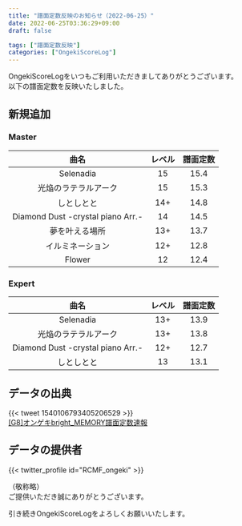 ```yaml
---
title: "譜面定数反映のお知らせ（2022-06-25）"
date: 2022-06-25T03:36:29+09:00
draft: false

tags: ["譜面定数反映"]
categories: ["OngekiScoreLog"]
---
```


OngekiScoreLogをいつもご利用いただきましてありがとうございます。  
以下の譜面定数を反映いたしました。

<!--more-->

## 新規追加

### Master

| 曲名 | レベル | 譜面定数 |
|:-:|:-:|:-:|
| Selenadia | 15 | 15.4 |
| 光焔のラテラルアーク | 15 | 15.3 |
| しとしとと | 14+ | 14.8 |
| Diamond Dust -crystal piano Arr.- | 14 | 14.5 |
| 夢を叶える場所 | 13+ | 13.7 |
| イルミネーション | 12+ | 12.8 |
| Flower | 12 | 12.4 |

### Expert

| 曲名 | レベル | 譜面定数 |
|:-:|:-:|:-:|
| Selenadia | 13+ | 13.9 |
| 光焔のラテラルアーク | 13+ | 13.8 |
| Diamond Dust -crystal piano Arr.- | 12+ | 12.7 |
| しとしとと | 13 | 13.1 |

## データの出典

{{< tweet 1540106793405206529 >}}  
[[G8]オンゲキbright_MEMORY譜面定数速報](https://docs.google.com/spreadsheets/d/1QO6lw7S5zfsTUqNz1SxV6QM-IJc1MUb94EwegxJGZkE/edit#gid=397821777)

## データの提供者

{{< twitter_profile id="RCMF_ongeki" >}}

<!-- （順不同　敬称略）   -->
（敬称略）  
ご提供いただき誠にありがとうございます。

引き続きOngekiScoreLogをよろしくお願いいたします。
